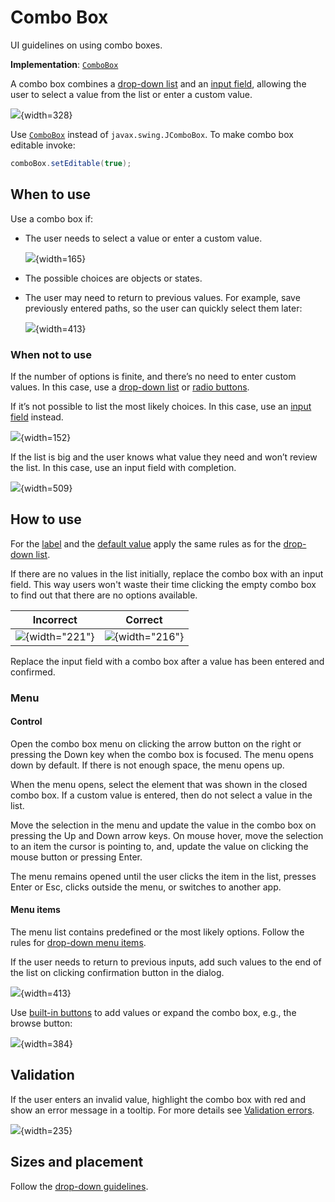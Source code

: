 <!-- Copyright 2000-2024 JetBrains s.r.o. and contributors. Use of this source code is governed by the Apache 2.0 license. -->

# Combo Box

<link-summary>UI guidelines on using combo boxes.</link-summary>

<tldr>

**Implementation**: [`ComboBox`](%gh-ic%/platform/platform-api/src/com/intellij/openapi/ui/ComboBox.java)

</tldr>

A combo box combines a [drop-down list](drop_down.md) and an [input field](input_field.md), allowing the user to select a value from the list or enter a custom value.


![](combo_box_example.png){width=328}

Use [`ComboBox`](%gh-ic%/platform/platform-api/src/com/intellij/openapi/ui/ComboBox.java) instead of `javax.swing.JComboBox`.
To make combo box editable invoke:

```java
comboBox.setEditable(true);
```

## When to use

Use a combo box if:

* The user needs to select a value or enter a custom value.

    ![](combo_box_font_size.png){width=165}

* The possible choices are objects or states.


* The user may need to return to previous values. For example, save previously entered paths, so the user can quickly
select them later:

    ![](maven.png){width=413}


### When not to use

If the number of options is finite, and there’s no need to enter custom values. In this case, use a [drop-down list](drop_down.md) or [radio buttons](radio_button.md).

If it’s not possible to list the most likely choices. In this case, use an [input field](input_field.md) instead.

![](prefill.png){width=152}

If the list is big and the user knows what value they need and won’t review the list. In this case, use an input field with completion.

![](input_field_completion.png){width=509}


## How to use

For the [label](drop_down.md#label) and the [default value](drop_down.md#default-value) apply the same rules as for the
 [drop-down list](drop_down.md).

If there are no values in the list initially, replace the combo box with an input field. This way users won't waste their time clicking the empty combo box to find out that there are no options available.

| <format color="Red" style="bold">Incorrect</format> | <format color="Green" style="bold">Correct</format> |
|-----------------------------------------------------|-----------------------------------------------------|
| ![](combo_box_empty.png){width="221"}               | ![](replace_with_iput_field.png){width="216"}       |

Replace the input field with a combo box after a value has been entered and confirmed.


### Menu

#### Control

Open the combo box menu on clicking the arrow button on the right or pressing the Down key when the combo box is focused.
The menu opens down by default. If there is not enough space, the menu opens up.

When the menu opens, select the element that was shown in the closed combo box. If a custom value is entered, then do not select a value in the list.

Move the selection in the menu and update the value in the combo box on pressing the <control>Up</control> and <control>Down</control> arrow keys.
On mouse hover, move the selection to an item the cursor is pointing to, and, update the value on clicking the mouse button or pressing <shortcut>Enter</shortcut>.

The menu remains opened until the user clicks the item in the list, presses <shortcut>Enter</shortcut> or <shortcut>Esc</shortcut>, clicks outside the menu,
or switches to another app.


#### Menu items

The menu list contains predefined or the most likely options. Follow the rules for [drop-down menu items](drop_down.md#menu-items).

If the user needs to return to previous inputs, add such values to the end of the list on clicking confirmation button in the dialog.

![](maven.png){width=413}

Use [built-in buttons](built_in_button.md) to add values or expand the combo box, e.g., the browse button:

![](built_in_button.png){width=384}

## Validation

If the user enters an invalid value, highlight the combo box with red and show an error message in a tooltip. For
more details see [Validation errors](validation_errors.md).

![](validation.png){width=235}


## Sizes and placement

Follow the [drop-down guidelines](drop_down.md#sizes-and-placement).
